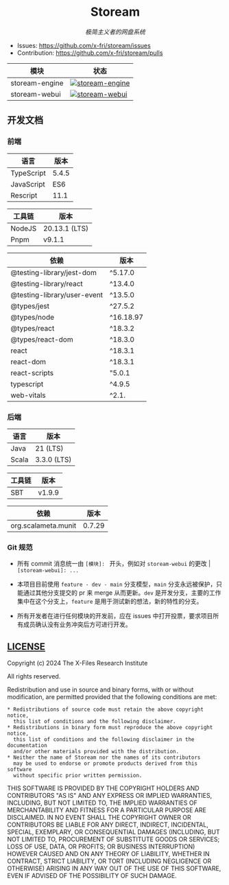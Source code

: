 <div align="center">

# Stoream

*极简主义者的网盘系统*

</div>

- Issues: https://github.com/x-fri/stoream/issues
- Contribution: https://github.com/x-fri/stoream/pulls

| 模块           | 状态                                                                                                                                                                          |
| -------------- | ----------------------------------------------------------------------------------------------------------------------------------------------------------------------------- |
| stoream-engine | [![stoream-engine](https://github.com/X-FRI/stoream/actions/workflows/stoream-engine.yaml/badge.svg)](https://github.com/X-FRI/stoream/actions/workflows/stoream-engine.yaml) |
| stoream-webui | [![stoream-webui](https://github.com/X-FRI/stoream/actions/workflows/stoream-webui.yaml/badge.svg)](https://github.com/X-FRI/stoream/actions/workflows/stoream-webui.yaml) |

## 开发文档

### 前端

| 语言       | 版本  |
| ---------- | ----- |
| TypeScript | 5.4.5 |
| JavaScript | ES6   |
| Rescript   | 11.1  |
    
| 工具链 | 版本          |
| ------ | ------------- |
| NodeJS | 20.13.1 (LTS) |
| Pnpm   | v9.1.1        |

| 依赖                        | 版本      |
| --------------------------- | --------- |
| @testing-library/jest-dom   | ^5.17.0   |
| @testing-library/react      | ^13.4.0   |
| @testing-library/user-event | ^13.5.0   |
| @types/jest                 | ^27.5.2   |
| @types/node                 | ^16.18.97 |
| @types/react                | ^18.3.2   |
| @types/react-dom            | ^18.3.0   |
| react                       | ^18.3.1   |
| react-dom                   | ^18.3.1   |
| react-scripts               | "5.0.1    |
| typescript                  | ^4.9.5    |
| web-vitals                  | ^2.1.     |

### 后端

| 语言  | 版本        |
| ----- | ----------- |
| Java  | 21 (LTS)    |
| Scala | 3.3.0 (LTS) |

| 工具链 | 版本   |
| ------ | ------ |
| SBT    | v1.9.9 |

| 依赖                | 版本   |
| ------------------- | ------ |
| org.scalameta.munit | 0.7.29 |

### Git 规范

- 所有 commit 消息统一由 `[模块]: ` 开头，例如对 `stoream-webui` 的更改 | `[stoream-webui]: ...`

- 本项目目前使用 `feature - dev - main` 分支模型，`main` 分支永远被保护，只能通过其他分支提交的 pr 来 merge 从而更新。`dev` 是开发分支，主要的工作集中在这个分支上，`feature` 是用于测试新的想法，新的特性的分支。

- 所有开发者在进行任何模块的开发前，应在 issues 中打开投票，要求项目所有成员确认没有业务冲突后方可进行开发。

## [LICENSE](./LICENSE)

Copyright (c) 2024 The X-Files Research Institute

All rights reserved.

Redistribution and use in source and binary forms, with or without modification,
are permitted provided that the following conditions are met:

    * Redistributions of source code must retain the above copyright notice,
      this list of conditions and the following disclaimer.
    * Redistributions in binary form must reproduce the above copyright notice,
      this list of conditions and the following disclaimer in the documentation
      and/or other materials provided with the distribution.
    * Neither the name of Stoream nor the names of its contributors
      may be used to endorse or promote products derived from this software
      without specific prior written permission.

THIS SOFTWARE IS PROVIDED BY THE COPYRIGHT HOLDERS AND CONTRIBUTORS
"AS IS" AND ANY EXPRESS OR IMPLIED WARRANTIES, INCLUDING, BUT NOT
LIMITED TO, THE IMPLIED WARRANTIES OF MERCHANTABILITY AND FITNESS FOR
A PARTICULAR PURPOSE ARE DISCLAIMED. IN NO EVENT SHALL THE COPYRIGHT OWNER OR
CONTRIBUTORS BE LIABLE FOR ANY DIRECT, INDIRECT, INCIDENTAL, SPECIAL,
EXEMPLARY, OR CONSEQUENTIAL DAMAGES (INCLUDING, BUT NOT LIMITED TO,
PROCUREMENT OF SUBSTITUTE GOODS OR SERVICES; LOSS OF USE, DATA, OR
PROFITS; OR BUSINESS INTERRUPTION) HOWEVER CAUSED AND ON ANY THEORY OF
LIABILITY, WHETHER IN CONTRACT, STRICT LIABILITY, OR TORT (INCLUDING
NEGLIGENCE OR OTHERWISE) ARISING IN ANY WAY OUT OF THE USE OF THIS
SOFTWARE, EVEN IF ADVISED OF THE POSSIBILITY OF SUCH DAMAGE.